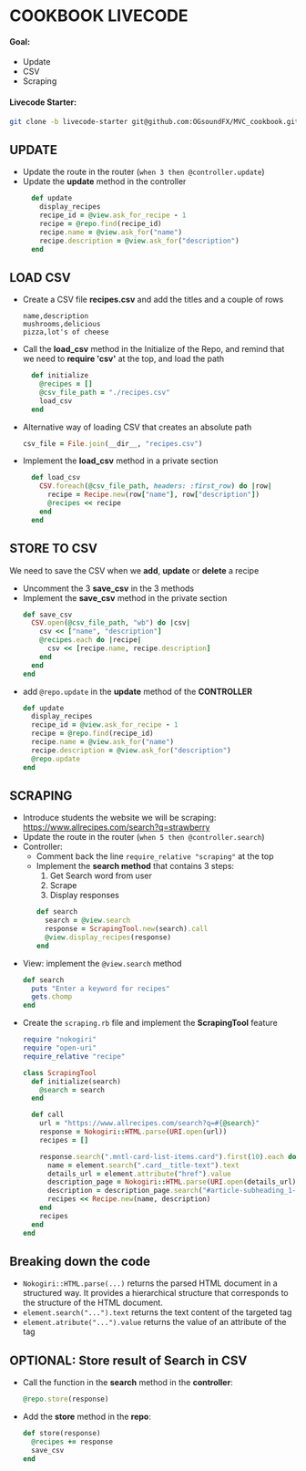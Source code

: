 # COOKBOOK LIVECODE
#### Goal:
- Update
- CSV
- Scraping

#### Livecode Starter:
```bash
git clone -b livecode-starter git@github.com:OGsoundFX/MVC_cookbook.git
```

## UPDATE
- Update the route in the router (`when 3 then @controller.update`)
- Update the **update** method in the controller
  ```ruby
    def update
      display_recipes
      recipe_id = @view.ask_for_recipe - 1
      recipe = @repo.find(recipe_id)
      recipe.name = @view.ask_for("name")
      recipe.description = @view.ask_for("description")
    end
  ```
## LOAD CSV
- Create a CSV file **recipes.csv** and add the titles and a couple of rows
  ```csv
  name,description
  mushrooms,delicious
  pizza,lot's of cheese
  ```
- Call the **load_csv** method in the Initialize of the Repo, and remind that we need to **require 'csv'** at the top, and load the path
  ```ruby
    def initialize
      @recipes = []
      @csv_file_path = "./recipes.csv"
      load_csv
    end
  ```
- Alternative way of loading CSV that creates an absolute path
  ```ruby
  csv_file = File.join(__dir__, "recipes.csv")
  ```
- Implement the **load_csv** method in a private section
  ```ruby
    def load_csv
      CSV.foreach(@csv_file_path, headers: :first_row) do |row|
        recipe = Recipe.new(row["name"], row["description"])
        @recipes << recipe
      end
    end
  ```

## STORE TO CSV
We need to save the CSV when we **add**, **update** or **delete** a recipe
- Uncomment the 3 **save_csv** in the 3 methods
- Implement the **save_csv** method in the private section
  ```ruby
  def save_csv
    CSV.open(@csv_file_path, "wb") do |csv|
      csv << ["name", "description"]
      @recipes.each do |recipe|
        csv << [recipe.name, recipe.description]
      end
    end
  end
  ```
- add `@repo.update` in the **update** method of the **CONTROLLER**
  ```ruby
  def update
    display_recipes
    recipe_id = @view.ask_for_recipe - 1
    recipe = @repo.find(recipe_id)
    recipe.name = @view.ask_for("name")
    recipe.description = @view.ask_for("description")
    @repo.update
  end
  ```

## SCRAPING
- Introduce students the website we will be scraping: https://www.allrecipes.com/search?q=strawberry
- Update the route in the router (`when 5 then @controller.search`)
- Controller:
  - Comment back the line `require_relative "scraping"` at the top
  - Implement the **search method** that contains 3 steps:
    1. Get Search word from user
    2. Scrape
    3. Display responses
    ```ruby
    def search
      search = @view.search
      response = ScrapingTool.new(search).call
      @view.display_recipes(response)
    end
    ```
- View: implement the `@view.search` method
  ```ruby
  def search
    puts "Enter a keyword for recipes"
    gets.chomp
  end
  ```
- Create the `scraping.rb` file and implement the **ScrapingTool** feature
  ```ruby
  require "nokogiri"
  require "open-uri"
  require_relative "recipe"
  
  class ScrapingTool
    def initialize(search)
      @search = search
    end
  
    def call
      url = "https://www.allrecipes.com/search?q=#{@search}"
      response = Nokogiri::HTML.parse(URI.open(url))
      recipes = []
  
      response.search(".mntl-card-list-items.card").first(10).each do |element|
        name = element.search(".card__title-text").text
        details_url = element.attribute("href").value
        description_page = Nokogiri::HTML.parse(URI.open(details_url))
        description = description_page.search("#article-subheading_1-0").text
        recipes << Recipe.new(name, description)
      end
      recipes
    end
  end
  ```
## Breaking down the code
- ```Nokogiri::HTML.parse(...)``` returns the parsed HTML document in a structured way. It provides a hierarchical structure that corresponds to the structure of the HTML document.
- `element.search("...").text` returns the text content of the targeted tag
- `element.atribute("...").value` returns the value of an attribute of the tag
  
## OPTIONAL: Store result of Search in CSV
- Call the function in the **search** method in the **controller**:
  ```ruby
  @repo.store(response)
  ```
- Add the **store** method in the **repo**:
  ```ruby
  def store(response)
    @recipes += response
    save_csv
  end
  ```
